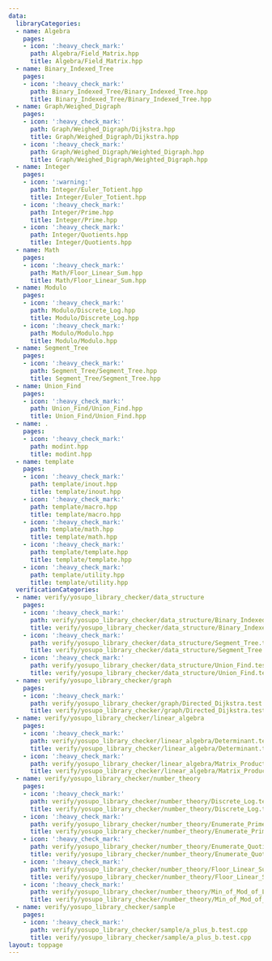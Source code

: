 ```yaml
---
data:
  libraryCategories:
  - name: Algebra
    pages:
    - icon: ':heavy_check_mark:'
      path: Algebra/Field_Matrix.hpp
      title: Algebra/Field_Matrix.hpp
  - name: Binary_Indexed_Tree
    pages:
    - icon: ':heavy_check_mark:'
      path: Binary_Indexed_Tree/Binary_Indexed_Tree.hpp
      title: Binary_Indexed_Tree/Binary_Indexed_Tree.hpp
  - name: Graph/Weighed_Digraph
    pages:
    - icon: ':heavy_check_mark:'
      path: Graph/Weighed_Digraph/Dijkstra.hpp
      title: Graph/Weighed_Digraph/Dijkstra.hpp
    - icon: ':heavy_check_mark:'
      path: Graph/Weighed_Digraph/Weighted_Digraph.hpp
      title: Graph/Weighed_Digraph/Weighted_Digraph.hpp
  - name: Integer
    pages:
    - icon: ':warning:'
      path: Integer/Euler_Totient.hpp
      title: Integer/Euler_Totient.hpp
    - icon: ':heavy_check_mark:'
      path: Integer/Prime.hpp
      title: Integer/Prime.hpp
    - icon: ':heavy_check_mark:'
      path: Integer/Quotients.hpp
      title: Integer/Quotients.hpp
  - name: Math
    pages:
    - icon: ':heavy_check_mark:'
      path: Math/Floor_Linear_Sum.hpp
      title: Math/Floor_Linear_Sum.hpp
  - name: Modulo
    pages:
    - icon: ':heavy_check_mark:'
      path: Modulo/Discrete_Log.hpp
      title: Modulo/Discrete_Log.hpp
    - icon: ':heavy_check_mark:'
      path: Modulo/Modulo.hpp
      title: Modulo/Modulo.hpp
  - name: Segment_Tree
    pages:
    - icon: ':heavy_check_mark:'
      path: Segment_Tree/Segment_Tree.hpp
      title: Segment_Tree/Segment_Tree.hpp
  - name: Union_Find
    pages:
    - icon: ':heavy_check_mark:'
      path: Union_Find/Union_Find.hpp
      title: Union_Find/Union_Find.hpp
  - name: .
    pages:
    - icon: ':heavy_check_mark:'
      path: modint.hpp
      title: modint.hpp
  - name: template
    pages:
    - icon: ':heavy_check_mark:'
      path: template/inout.hpp
      title: template/inout.hpp
    - icon: ':heavy_check_mark:'
      path: template/macro.hpp
      title: template/macro.hpp
    - icon: ':heavy_check_mark:'
      path: template/math.hpp
      title: template/math.hpp
    - icon: ':heavy_check_mark:'
      path: template/template.hpp
      title: template/template.hpp
    - icon: ':heavy_check_mark:'
      path: template/utility.hpp
      title: template/utility.hpp
  verificationCategories:
  - name: verify/yosupo_library_checker/data_structure
    pages:
    - icon: ':heavy_check_mark:'
      path: verify/yosupo_library_checker/data_structure/Binary_Indexed_Tree.test.cpp
      title: verify/yosupo_library_checker/data_structure/Binary_Indexed_Tree.test.cpp
    - icon: ':heavy_check_mark:'
      path: verify/yosupo_library_checker/data_structure/Segment_Tree.test.cpp
      title: verify/yosupo_library_checker/data_structure/Segment_Tree.test.cpp
    - icon: ':heavy_check_mark:'
      path: verify/yosupo_library_checker/data_structure/Union_Find.test.cpp
      title: verify/yosupo_library_checker/data_structure/Union_Find.test.cpp
  - name: verify/yosupo_library_checker/graph
    pages:
    - icon: ':heavy_check_mark:'
      path: verify/yosupo_library_checker/graph/Directed_Dijkstra.test.cpp
      title: verify/yosupo_library_checker/graph/Directed_Dijkstra.test.cpp
  - name: verify/yosupo_library_checker/linear_algebra
    pages:
    - icon: ':heavy_check_mark:'
      path: verify/yosupo_library_checker/linear_algebra/Determinant.test.cpp
      title: verify/yosupo_library_checker/linear_algebra/Determinant.test.cpp
    - icon: ':heavy_check_mark:'
      path: verify/yosupo_library_checker/linear_algebra/Matrix_Product.test.cpp
      title: verify/yosupo_library_checker/linear_algebra/Matrix_Product.test.cpp
  - name: verify/yosupo_library_checker/number_theory
    pages:
    - icon: ':heavy_check_mark:'
      path: verify/yosupo_library_checker/number_theory/Discrete_Log.test.cpp
      title: verify/yosupo_library_checker/number_theory/Discrete_Log.test.cpp
    - icon: ':heavy_check_mark:'
      path: verify/yosupo_library_checker/number_theory/Enumerate_Primes.test.cpp
      title: verify/yosupo_library_checker/number_theory/Enumerate_Primes.test.cpp
    - icon: ':heavy_check_mark:'
      path: verify/yosupo_library_checker/number_theory/Enumerate_Quotients.test.cpp
      title: verify/yosupo_library_checker/number_theory/Enumerate_Quotients.test.cpp
    - icon: ':heavy_check_mark:'
      path: verify/yosupo_library_checker/number_theory/Floor_Linear_Sum.test.cpp
      title: verify/yosupo_library_checker/number_theory/Floor_Linear_Sum.test.cpp
    - icon: ':heavy_check_mark:'
      path: verify/yosupo_library_checker/number_theory/Min_of_Mod_of_Linear.test.cpp
      title: verify/yosupo_library_checker/number_theory/Min_of_Mod_of_Linear.test.cpp
  - name: verify/yosupo_library_checker/sample
    pages:
    - icon: ':heavy_check_mark:'
      path: verify/yosupo_library_checker/sample/a_plus_b.test.cpp
      title: verify/yosupo_library_checker/sample/a_plus_b.test.cpp
layout: toppage
---
```

